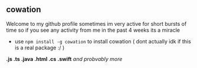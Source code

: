 ## cowation

Welcome to my github profile
sometimes im very active for short bursts of time so if you see any activity from me in the past 4 weeks its a miracle
 - use `npm install -g cowation` to install cowation ( dont actually idk if this is a real package :/ )

**.js .ts .java .html .cs .swift**
*and probvably more*
